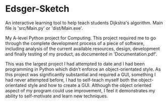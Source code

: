 # Edsger-Sketch
An interactive learning tool to help teach students Dijkstra's algorithm.
Main file is 'src/Main.py' or 'dist/Main.exe'.

My A-level Python project for Computing. This project required me to go through the complete development process of a piece of software, including analysis of the current available resources, design, development and finally testing of my product, as documented in 'Documentation.pdf'.

This was the largest project I had attempted to date and I had been programming in Python which didn’t enforce an object-orientated style. As this project was significantly substantial and required a GUI, something I had never attempted before, I had to self-teach myself both the object-orientated style and how to create a GUI. Although the object oriented aspect of my program could use improvement, I feel it demonstrates my ability to self-motivate and learn new techniques.